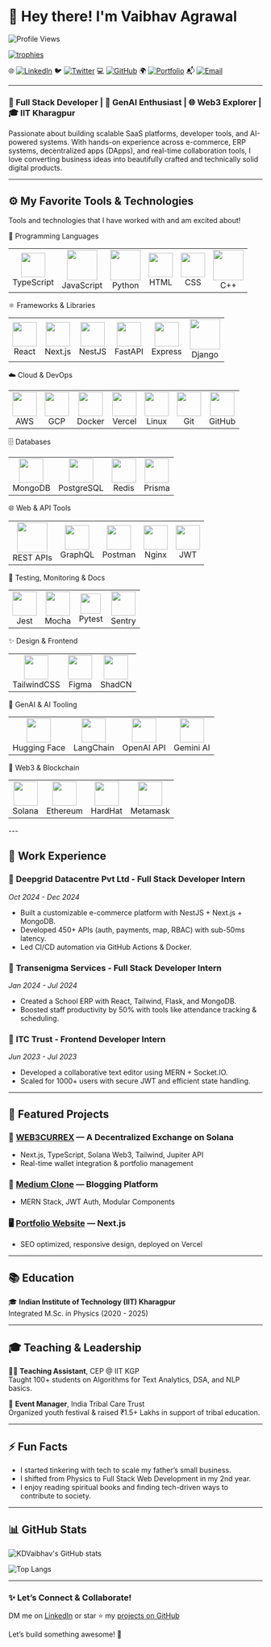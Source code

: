 # 👋 Hey there! I'm Vaibhav Agrawal

![Profile Views](https://komarev.com/ghpvc/?username=KDVaibhav&color=blue)

<p align="left">
  <a href="https://github.com/ryo-ma/github-profile-trophy">
    <img src="https://github-profile-trophy.vercel.app/?username=KDVaibhav&theme=onedark" alt="trophies" />
  </a>
</p>


🌐 [![LinkedIn](https://img.shields.io/badge/LinkedIn-0077B5?style=for-the-badge&logo=linkedin&logoColor=white)](https://www.linkedin.com/in/vaibhav-agrawal-9a77681b8)
🐦 [![Twitter](https://img.shields.io/badge/Twitter-1DA1F2?style=for-the-badge&logo=twitter&logoColor=white)](https://x.com/Vaibhav48955024)
💻 [![GitHub](https://img.shields.io/badge/GitHub-181717?style=for-the-badge&logo=github&logoColor=white)](https://github.com/KDVaibhav)
🌍 [![Portfolio](https://img.shields.io/badge/Portfolio-181717?style=for-the-badge&logo=portfolio&logoColor=orange)](https://vaibhav-portfolio-ashen.vercel.app/)
📬 [![Email](https://img.shields.io/badge/Email-va21032002@gmail.com-D14836?style=for-the-badge&logo=gmail&logoColor=white)](mailto:va21032002@gmail.com)


---

### 🚀 Full Stack Developer | 🧠 GenAI Enthusiast | 🌐 Web3 Explorer | 🎓 IIT Kharagpur

Passionate about building scalable SaaS platforms, developer tools, and AI-powered systems. With hands-on experience across e-commerce, ERP systems, decentralized apps (DApps), and real-time collaboration tools, I love converting business ideas into beautifully crafted and technically solid digital products.

---

## ⚙️ My Favorite Tools & Technologies
Tools and technologies that I have worked with and am excited about!

🧠 Programming Languages
<table> <tr>  <td align="center"><img src="https://skillicons.dev/icons?i=typescript" width="48" /><br>TypeScript</td><td align="center"><img src="https://techstack-generator.vercel.app/js-icon.svg" width="60" /><br>JavaScript</td> <td align="center"><img src="https://techstack-generator.vercel.app/python-icon.svg" width="60" /><br>Python</td>  <td align="center"><img src="https://skillicons.dev/icons?i=html" width="48" /><br>HTML</td> <td align="center"><img src="https://skillicons.dev/icons?i=css" width="48" /><br>CSS</td> <td align="center"><img src="https://techstack-generator.vercel.app/cpp-icon.svg" width="60" /><br>C++</td></tr> </table>
⚛️ Frameworks & Libraries
<table> <tr> <td align="center"><img src="https://skillicons.dev/icons?i=react" width="48" /><br>React</td> <td align="center"><img src="https://skillicons.dev/icons?i=nextjs" width="48" /><br>Next.js</td> <td align="center"><img src="https://skillicons.dev/icons?i=nestjs" width="48" /><br>NestJS</td> <td align="center"><img src="https://skillicons.dev/icons?i=fastapi" width="48" /><br>FastAPI</td> <td align="center"><img src="https://skillicons.dev/icons?i=express" width="48" /><br>Express</td> <td align="center"><img src="https://techstack-generator.vercel.app/django-icon.svg" width="60" /><br>Django</td> </tr> </table>
☁️ Cloud & DevOps
<table> <tr> <td align="center"><img src="https://skillicons.dev/icons?i=aws" width="48" /><br>AWS</td> <td align="center"><img src="https://skillicons.dev/icons?i=gcp" width="48" /><br>GCP</td> <td align="center"><img src="https://skillicons.dev/icons?i=docker" width="48" /><br>Docker</td> <td align="center"><img src="https://skillicons.dev/icons?i=vercel" width="48" /><br>Vercel</td> <td align="center"><img src="https://skillicons.dev/icons?i=linux" width="48" /><br>Linux</td> <td align="center"><img src="https://skillicons.dev/icons?i=git" width="48" /><br>Git</td> <td align="center"><img src="https://skillicons.dev/icons?i=github" width="48" /><br>GitHub</td> </tr> </table>
🗄️ Databases
<table> <tr> <td align="center"><img src="https://skillicons.dev/icons?i=mongodb" width="48" /><br>MongoDB</td> <td align="center"><img src="https://skillicons.dev/icons?i=postgres" width="48" /><br>PostgreSQL</td> <td align="center"><img src="https://skillicons.dev/icons?i=redis" width="48" /><br>Redis</td> <td align="center"><img src="https://skillicons.dev/icons?i=prisma" width="48" /><br>Prisma</td> </tr> </table>
🌐 Web & API Tools
<table> <tr> <td align="center"><img src="https://techstack-generator.vercel.app/restapi-icon.svg" width="60" /><br>REST APIs</td> <td align="center"><img src="https://skillicons.dev/icons?i=graphql" width="48" /><br>GraphQL</td> <td align="center"><img src="https://skillicons.dev/icons?i=postman" width="48" /><br>Postman</td> <td align="center"><img src="https://skillicons.dev/icons?i=nginx" width="48" /><br>Nginx</td> <td align="center"><img src="https://img.icons8.com/?size=100&id=rHpveptSuwDz&format=png&color=000000" width="48" /><br>JWT</td> </tr> </table>
🧪 Testing, Monitoring & Docs
<table> <tr><td align="center"><img src="https://img.icons8.com/?size=100&id=bp24DwGXJDyT&format=png&color=000000" width="48" /><br>Jest</td>  <td align="center"><img src="https://img.icons8.com/?size=100&id=TMntsbmYIeTi&format=png&color=000000" width="48" /><br>Mocha</td><td align="center"><img src="https://bruhin.software/img/logos/pytest.svg" width="40" /><br>Pytest</td> <td align="center"><img src="https://skillicons.dev/icons?i=sentry" width="48" /><br>Sentry</td></tr> </table>
✨ Design & Frontend
<table> <tr> <td align="center"><img src="https://skillicons.dev/icons?i=tailwind" width="48" /><br>TailwindCSS</td><td align="center"><img src="https://skillicons.dev/icons?i=figma" width="48" /><br>Figma</td>
<td align="center"><img src="https://avatars.githubusercontent.com/u/139895814?s=280&v=4" width="48" /><br>ShadCN</td></tr> </table>
🤖 GenAI & AI Tooling
<table> <tr> <td align="center"><img src="https://uxwing.com/wp-content/themes/uxwing/download/brands-and-social-media/huggingface-icon.svg" width="48" /><br>Hugging Face</td> <td align="center"><img src="https://registry.npmmirror.com/@lobehub/icons-static-png/latest/files/dark/langchain-color.png" width="48" /><br>LangChain</td> <td align="center"><img src="https://img.icons8.com/?size=100&id=TUk7vxvtu6hX&format=png&color=000000" width="48" /><br>OpenAI API</td> <td align="center"><img src="https://uxwing.com/wp-content/themes/uxwing/download/brands-and-social-media/google-gemini-icon.png" width="48" /><br>Gemini AI</td> </tr> </table>
🧬 Web3 & Blockchain
<table> <tr> <td align="center"><img src="https://uxwing.com/wp-content/themes/uxwing/download/brands-and-social-media/solana-sol-icon.png" width="48" /><br>Solana</td> <td align="center"><img src="https://uxwing.com/wp-content/themes/uxwing/download/brands-and-social-media/ethereum-eth-icon.png" width="48" /><br>Ethereum</td> <td align="center"><img src="https://uxwing.com/wp-content/themes/uxwing/download/tools-equipment-construction/hardhat-icon.png" width="48" /><br>HardHat</td> <td align="center"><img src="https://uxwing.com/wp-content/themes/uxwing/download/brands-and-social-media/metamask-icon.png" width="48" /><br>Metamask</td> </tr> </table>
---

## 💼 Work Experience

### 🔧 **Deepgrid Datacentre Pvt Ltd** - Full Stack Developer Intern  
*Oct 2024 - Dec 2024*

- Built a customizable e-commerce platform with NestJS + Next.js + MongoDB.
- Developed 450+ APIs (auth, payments, map, RBAC) with sub-50ms latency.
- Led CI/CD automation via GitHub Actions & Docker.

### 🏫 **Transenigma Services** - Full Stack Developer Intern  
*Jan 2024 - Jul 2024*

- Created a School ERP with React, Tailwind, Flask, and MongoDB.
- Boosted staff productivity by 50% with tools like attendance tracking & scheduling.

### 📝 **ITC Trust** - Frontend Developer Intern  
*Jun 2023 - Jul 2023*

- Developed a collaborative text editor using MERN + Socket.IO.
- Scaled for 1000+ users with secure JWT and efficient state handling.

---

## 🌟 Featured Projects

### 🔁 [**WEB3CURREX**](https://github.com/KDVaibhav/WEB3CURREX) — A Decentralized Exchange on Solana  
- Next.js, TypeScript, Solana Web3, Tailwind, Jupiter API  
- Real-time wallet integration & portfolio management

### 📰 [**Medium Clone**](https://github.com/KDVaibhav/medium_blog) — Blogging Platform  
- MERN Stack, JWT Auth, Modular Components  

### 🖥️ [**Portfolio Website**](https://github.com/KDVaibhav/Vaibhav-Portfolio) — Next.js  
- SEO optimized, responsive design, deployed on Vercel

---

## 📚 Education

🎓 **Indian Institute of Technology (IIT) Kharagpur**  
Integrated M.Sc. in Physics (2020 - 2025)

---

## 🎓 Teaching & Leadership

👨‍🏫 **Teaching Assistant**, CEP @ IIT KGP  
Taught 100+ students on Algorithms for Text Analytics, DSA, and NLP basics.

🎪 **Event Manager**, India Tribal Care Trust  
Organized youth festival & raised ₹1.5+ Lakhs in support of tribal education.

---

## ⚡ Fun Facts

- I started tinkering with tech to scale my father’s small business.
- I shifted from Physics to Full Stack Web Development in my 2nd year.
- I enjoy reading spiritual books and finding tech-driven ways to contribute to society.

---

## 📊 GitHub Stats

![KDVaibhav's GitHub stats](https://github-readme-stats.vercel.app/api?username=KDVaibhav&show_icons=true&theme=radical)

![Top Langs](https://github-readme-stats.vercel.app/api/top-langs/?username=KDVaibhav&layout=compact)

---

### ✨ Let’s Connect & Collaborate!
DM me on [LinkedIn](https://www.linkedin.com/in/vaibhav-agrawal-9a77681b8) or star ⭐ my [projects on GitHub](https://github.com/KDVaibhav)

Let’s build something awesome! 🚀
